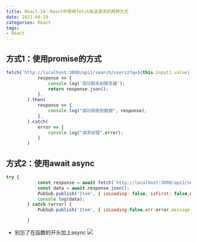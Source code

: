 ```yaml
---
title: React-24：React中使用fetch发送请求的两种方式
date: 2021-04-19
categories: React
tags: 
- React
---
```

## 方式1：使用promise的方式
```js
fetch(`http://localhost:3000/api1/search/users2?q=${this.input1.value}`).then(
            response => {
                console.log('成功联系到服务器');
                return response.json();
            },
        ).then(
            response => {
                console.log("成功获取到数据", response);
            },
        ).catch(
            error => {
                console.log("请求出错",error);
            }
        )
```
## 方式2：使用await async
```js
try {
            const response = await fetch(`http://localhost:3000/api1/search/users2?q=${this.input1.value}`);
            const data = await response.json();
            PubSub.publish('Item', { isLoading: false, isFirst: false,users: data.items });
            console.log(data);
        } catch (error) {
            PubSub.publish('Item', { isLoading:false,err:error.message });

        }
```
* 别忘了在函数的开头加上async
![](https://img-blog.csdnimg.cn/img_convert/7a8aa43b55f5f5574d7ae0b02a880828.png)